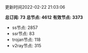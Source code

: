 更新时间2022-02-22 21:03:06

**总订阅: 73**
**总节点: 4612**
**有效节点: 3373**
- ss节点: 2857
- ssr节点: 83
- trojan节点: 118
- v2ray节点: 315
